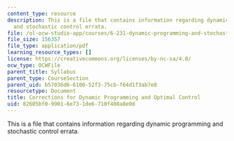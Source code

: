 ```yaml
---
content_type: resource
description: This is a file that contains information regarding dynamic programming
  and stochastic control errata.
file: /ol-ocw-studio-app/courses/6-231-dynamic-programming-and-stochastic-control-fall-2015/82605bf099016e731de6710f408a8e0d_MIT6_231F15_errata.pdf
file_size: 156357
file_type: application/pdf
learning_resource_types: []
license: https://creativecommons.org/licenses/by-nc-sa/4.0/
ocw_type: OCWFile
parent_title: Syllabus
parent_type: CourseSection
parent_uid: b57036d6-6100-52f3-75cb-f64d1f3ab7e8
resourcetype: Document
title: Corrections for Dynamic Programming and Optimal Control
uid: 82605bf0-9901-6e73-1de6-710f408a8e0d
---
```

This is a file that contains information regarding dynamic programming and stochastic control errata.